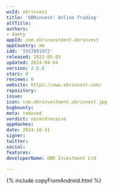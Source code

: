 ```yaml
---
wsId: obrinvest
title: 'OBRinvest: Online Trading'
altTitle: 
authors:
- danny
appId: com.obrinvestment.obrinvest
appCountry: mm
idd: '1557891972'
released: 2021-05-03
updated: 2024-04-04
version: 2.6.8
stars: 0
reviews: 0
website: https://www.obrinvest.com/
repository: 
issue: 
icon: com.obrinvestment.obrinvest.jpg
bugbounty: 
meta: removed
verdict: nosendreceive
appHashes: 
date: 2024-10-31
signer: 
twitter: 
social: 
features: 
developerName: OBR Investment Ltd

---
```


{% include copyFromAndroid.html %}
